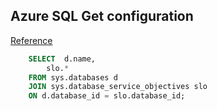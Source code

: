 ## Azure SQL Get configuration
[Reference](https://docs.microsoft.com/en-us/sql/relational-databases/system-catalog-views/sys-database-service-objectives-azure-sql-database?view=azure-sqldw-latest)
```sql
    SELECT  d.name,   
        slo.*    
    FROM sys.databases d   
    JOIN sys.database_service_objectives slo    
    ON d.database_id = slo.database_id;
```